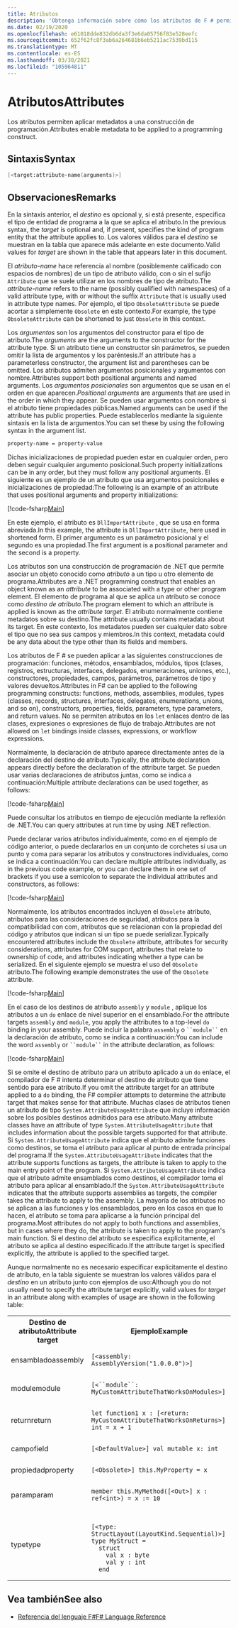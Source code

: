 ```yaml
---
title: Atributos
description: 'Obtenga información sobre cómo los atributos de F # permiten aplicar metadatos a una construcción de programación.'
ms.date: 02/19/2020
ms.openlocfilehash: e61018dde832db6da3f3e6da05756f83e528eefc
ms.sourcegitcommit: 652f62fc8f3ab6a264681b6eb5211ac7539bd115
ms.translationtype: MT
ms.contentlocale: es-ES
ms.lasthandoff: 03/30/2021
ms.locfileid: "105964811"
---
```

# <a name="attributes"></a><span data-ttu-id="3e65d-103">Atributos</span><span class="sxs-lookup"><span data-stu-id="3e65d-103">Attributes</span></span>

<span data-ttu-id="3e65d-104">Los atributos permiten aplicar metadatos a una construcción de programación.</span><span class="sxs-lookup"><span data-stu-id="3e65d-104">Attributes enable metadata to be applied to a programming construct.</span></span>

## <a name="syntax"></a><span data-ttu-id="3e65d-105">Sintaxis</span><span class="sxs-lookup"><span data-stu-id="3e65d-105">Syntax</span></span>

```fsharp
[<target:attribute-name(arguments)>]
```

## <a name="remarks"></a><span data-ttu-id="3e65d-106">Observaciones</span><span class="sxs-lookup"><span data-stu-id="3e65d-106">Remarks</span></span>

<span data-ttu-id="3e65d-107">En la sintaxis anterior, el *destino* es opcional y, si está presente, especifica el tipo de entidad de programa a la que se aplica el atributo.</span><span class="sxs-lookup"><span data-stu-id="3e65d-107">In the previous syntax, the *target* is optional and, if present, specifies the kind of program entity that the attribute applies to.</span></span> <span data-ttu-id="3e65d-108">Los valores válidos para el *destino* se muestran en la tabla que aparece más adelante en este documento.</span><span class="sxs-lookup"><span data-stu-id="3e65d-108">Valid values for *target* are shown in the table that appears later in this document.</span></span>

<span data-ttu-id="3e65d-109">El *atributo-name* hace referencia al nombre (posiblemente calificado con espacios de nombres) de un tipo de atributo válido, con o sin el sufijo `Attribute` que se suele utilizar en los nombres de tipo de atributo.</span><span class="sxs-lookup"><span data-stu-id="3e65d-109">The *attribute-name* refers to the name (possibly qualified with namespaces) of a valid attribute type, with or without the suffix `Attribute` that is usually used in attribute type names.</span></span> <span data-ttu-id="3e65d-110">Por ejemplo, el tipo `ObsoleteAttribute` se puede acortar a simplemente `Obsolete` en este contexto.</span><span class="sxs-lookup"><span data-stu-id="3e65d-110">For example, the type `ObsoleteAttribute` can be shortened to just `Obsolete` in this context.</span></span>

<span data-ttu-id="3e65d-111">Los *argumentos* son los argumentos del constructor para el tipo de atributo.</span><span class="sxs-lookup"><span data-stu-id="3e65d-111">The *arguments* are the arguments to the constructor for the attribute type.</span></span> <span data-ttu-id="3e65d-112">Si un atributo tiene un constructor sin parámetros, se pueden omitir la lista de argumentos y los paréntesis.</span><span class="sxs-lookup"><span data-stu-id="3e65d-112">If an attribute has a parameterless constructor, the argument list and parentheses can be omitted.</span></span> <span data-ttu-id="3e65d-113">Los atributos admiten argumentos posicionales y argumentos con nombre.</span><span class="sxs-lookup"><span data-stu-id="3e65d-113">Attributes support both positional arguments and named arguments.</span></span> <span data-ttu-id="3e65d-114">Los *argumentos posicionales* son argumentos que se usan en el orden en que aparecen.</span><span class="sxs-lookup"><span data-stu-id="3e65d-114">*Positional arguments* are arguments that are used in the order in which they appear.</span></span> <span data-ttu-id="3e65d-115">Se pueden usar argumentos con nombre si el atributo tiene propiedades públicas.</span><span class="sxs-lookup"><span data-stu-id="3e65d-115">Named arguments can be used if the attribute has public properties.</span></span> <span data-ttu-id="3e65d-116">Puede establecerlos mediante la siguiente sintaxis en la lista de argumentos.</span><span class="sxs-lookup"><span data-stu-id="3e65d-116">You can set these by using the following syntax in the argument list.</span></span>

```fsharp
property-name = property-value
```

<span data-ttu-id="3e65d-117">Dichas inicializaciones de propiedad pueden estar en cualquier orden, pero deben seguir cualquier argumento posicional.</span><span class="sxs-lookup"><span data-stu-id="3e65d-117">Such property initializations can be in any order, but they must follow any positional arguments.</span></span> <span data-ttu-id="3e65d-118">El siguiente es un ejemplo de un atributo que usa argumentos posicionales e inicializaciones de propiedad:</span><span class="sxs-lookup"><span data-stu-id="3e65d-118">The following is an example of an attribute that uses positional arguments and property initializations:</span></span>

[!code-fsharp[Main](~/samples/snippets/fsharp/lang-ref-2/snippet6202.fs)]

<span data-ttu-id="3e65d-119">En este ejemplo, el atributo es `DllImportAttribute` , que se usa en forma abreviada.</span><span class="sxs-lookup"><span data-stu-id="3e65d-119">In this example, the attribute is `DllImportAttribute`, here used in shortened form.</span></span> <span data-ttu-id="3e65d-120">El primer argumento es un parámetro posicional y el segundo es una propiedad.</span><span class="sxs-lookup"><span data-stu-id="3e65d-120">The first argument is a positional parameter and the second is a property.</span></span>

<span data-ttu-id="3e65d-121">Los atributos son una construcción de programación de .NET que permite asociar un objeto conocido como *atributo* a un tipo u otro elemento de programa.</span><span class="sxs-lookup"><span data-stu-id="3e65d-121">Attributes are a .NET programming construct that enables an object known as an *attribute* to be associated with a type or other program element.</span></span> <span data-ttu-id="3e65d-122">El elemento de programa al que se aplica un atributo se conoce como *destino de atributo*.</span><span class="sxs-lookup"><span data-stu-id="3e65d-122">The program element to which an attribute is applied is known as the *attribute target*.</span></span> <span data-ttu-id="3e65d-123">El atributo normalmente contiene metadatos sobre su destino.</span><span class="sxs-lookup"><span data-stu-id="3e65d-123">The attribute usually contains metadata about its target.</span></span> <span data-ttu-id="3e65d-124">En este contexto, los metadatos pueden ser cualquier dato sobre el tipo que no sea sus campos y miembros.</span><span class="sxs-lookup"><span data-stu-id="3e65d-124">In this context, metadata could be any data about the type other than its fields and members.</span></span>

<span data-ttu-id="3e65d-125">Los atributos de F # se pueden aplicar a las siguientes construcciones de programación: funciones, métodos, ensamblados, módulos, tipos (clases, registros, estructuras, interfaces, delegados, enumeraciones, uniones, etc.), constructores, propiedades, campos, parámetros, parámetros de tipo y valores devueltos.</span><span class="sxs-lookup"><span data-stu-id="3e65d-125">Attributes in F# can be applied to the following programming constructs: functions, methods, assemblies, modules, types (classes, records, structures, interfaces, delegates, enumerations, unions, and so on), constructors, properties, fields, parameters, type parameters, and return values.</span></span> <span data-ttu-id="3e65d-126">No se permiten atributos en los `let` enlaces dentro de las clases, expresiones o expresiones de flujo de trabajo.</span><span class="sxs-lookup"><span data-stu-id="3e65d-126">Attributes are not allowed on `let` bindings inside classes, expressions, or workflow expressions.</span></span>

<span data-ttu-id="3e65d-127">Normalmente, la declaración de atributo aparece directamente antes de la declaración del destino de atributo.</span><span class="sxs-lookup"><span data-stu-id="3e65d-127">Typically, the attribute declaration appears directly before the declaration of the attribute target.</span></span> <span data-ttu-id="3e65d-128">Se pueden usar varias declaraciones de atributos juntas, como se indica a continuación:</span><span class="sxs-lookup"><span data-stu-id="3e65d-128">Multiple attribute declarations can be used together, as follows:</span></span>

[!code-fsharp[Main](~/samples/snippets/fsharp/lang-ref-2/snippet6603.fs)]

<span data-ttu-id="3e65d-129">Puede consultar los atributos en tiempo de ejecución mediante la reflexión de .NET.</span><span class="sxs-lookup"><span data-stu-id="3e65d-129">You can query attributes at run time by using .NET reflection.</span></span>

<span data-ttu-id="3e65d-130">Puede declarar varios atributos individualmente, como en el ejemplo de código anterior, o puede declararlos en un conjunto de corchetes si usa un punto y coma para separar los atributos y constructores individuales, como se indica a continuación:</span><span class="sxs-lookup"><span data-stu-id="3e65d-130">You can declare multiple attributes individually, as in the previous code example, or you can declare them in one set of brackets if you use a semicolon to separate the individual attributes and constructors, as follows:</span></span>

[!code-fsharp[Main](~/samples/snippets/fsharp/lang-ref-2/snippet6604.fs)]

<span data-ttu-id="3e65d-131">Normalmente, los atributos encontrados incluyen el `Obsolete` atributo, atributos para las consideraciones de seguridad, atributos para la compatibilidad con com, atributos que se relacionan con la propiedad del código y atributos que indican si un tipo se puede serializar.</span><span class="sxs-lookup"><span data-stu-id="3e65d-131">Typically encountered attributes include the `Obsolete` attribute, attributes for security considerations, attributes for COM support, attributes that relate to ownership of code, and attributes indicating whether a type can be serialized.</span></span> <span data-ttu-id="3e65d-132">En el siguiente ejemplo se muestra el uso del `Obsolete` atributo.</span><span class="sxs-lookup"><span data-stu-id="3e65d-132">The following example demonstrates the use of the `Obsolete` attribute.</span></span>

[!code-fsharp[Main](~/samples/snippets/fsharp/lang-ref-2/snippet6605.fs)]

<span data-ttu-id="3e65d-133">En el caso de los destinos de atributo `assembly` y `module` , aplique los atributos a un `do` enlace de nivel superior en el ensamblado.</span><span class="sxs-lookup"><span data-stu-id="3e65d-133">For the attribute targets `assembly` and `module`, you apply the attributes to a top-level `do` binding in your assembly.</span></span> <span data-ttu-id="3e65d-134">Puede incluir la palabra `assembly` o ``` ``module`` ``` en la declaración de atributo, como se indica a continuación:</span><span class="sxs-lookup"><span data-stu-id="3e65d-134">You can include the word `assembly` or ``` ``module`` ``` in the attribute declaration, as follows:</span></span>

[!code-fsharp[Main](~/samples/snippets/fsharp/lang-ref-2/snippet6606.fs)]

<span data-ttu-id="3e65d-135">Si se omite el destino de atributo para un atributo aplicado a un `do` enlace, el compilador de F # intenta determinar el destino de atributo que tiene sentido para ese atributo.</span><span class="sxs-lookup"><span data-stu-id="3e65d-135">If you omit the attribute target for an attribute applied to a `do` binding, the F# compiler attempts to determine the attribute target that makes sense for that attribute.</span></span> <span data-ttu-id="3e65d-136">Muchas clases de atributos tienen un atributo de tipo `System.AttributeUsageAttribute` que incluye información sobre los posibles destinos admitidos para ese atributo.</span><span class="sxs-lookup"><span data-stu-id="3e65d-136">Many attribute classes have an attribute of type `System.AttributeUsageAttribute` that includes information about the possible targets supported for that attribute.</span></span> <span data-ttu-id="3e65d-137">Si `System.AttributeUsageAttribute` indica que el atributo admite funciones como destinos, se toma el atributo para aplicar al punto de entrada principal del programa.</span><span class="sxs-lookup"><span data-stu-id="3e65d-137">If the `System.AttributeUsageAttribute` indicates that the attribute supports functions as targets, the attribute is taken to apply to the main entry point of the program.</span></span> <span data-ttu-id="3e65d-138">Si `System.AttributeUsageAttribute` indica que el atributo admite ensamblados como destinos, el compilador toma el atributo para aplicar al ensamblado.</span><span class="sxs-lookup"><span data-stu-id="3e65d-138">If the `System.AttributeUsageAttribute` indicates that the attribute supports assemblies as targets, the compiler takes the attribute to apply to the assembly.</span></span> <span data-ttu-id="3e65d-139">La mayoría de los atributos no se aplican a las funciones y los ensamblados, pero en los casos en que lo hacen, el atributo se toma para aplicarse a la función principal del programa.</span><span class="sxs-lookup"><span data-stu-id="3e65d-139">Most attributes do not apply to both functions and assemblies, but in cases where they do, the attribute is taken to apply to the program's main function.</span></span> <span data-ttu-id="3e65d-140">Si el destino del atributo se especifica explícitamente, el atributo se aplica al destino especificado.</span><span class="sxs-lookup"><span data-stu-id="3e65d-140">If the attribute target is specified explicitly, the attribute is applied to the specified target.</span></span>

<span data-ttu-id="3e65d-141">Aunque normalmente no es necesario especificar explícitamente el destino de atributo, en la tabla siguiente se muestran los valores válidos para el *destino* en un atributo junto con ejemplos de uso:</span><span class="sxs-lookup"><span data-stu-id="3e65d-141">Although you do not usually need to specify the attribute target explicitly, valid values for *target* in an attribute along with examples of usage are shown in the following table:</span></span>

<table>
  <tr>
    <th><span data-ttu-id="3e65d-142">Destino de atributo</span><span class="sxs-lookup"><span data-stu-id="3e65d-142">Attribute target</span></span></td>
    <th><span data-ttu-id="3e65d-143">Ejemplo</span><span class="sxs-lookup"><span data-stu-id="3e65d-143">Example</span></span></td>
  </tr>
  <tr>
    <td><span data-ttu-id="3e65d-144">ensamblado</span><span class="sxs-lookup"><span data-stu-id="3e65d-144">assembly</span></span></td>
    <td><pre><code class="lang-fsharp">[&lt;assembly: AssemblyVersion("1.0.0.0")&gt;]</code></pre></td>
  </tr>
  <tr>
    <td><span data-ttu-id="3e65d-145">module</span><span class="sxs-lookup"><span data-stu-id="3e65d-145">module</span></span></td>
    <td><pre><code class="lang-fsharp">[&lt;``module``: MyCustomAttributeThatWorksOnModules&gt;]</code></pre></td>
  </tr>
  <tr>
    <td><span data-ttu-id="3e65d-146">return</span><span class="sxs-lookup"><span data-stu-id="3e65d-146">return</span></span></td>
    <td><pre><code class="lang-fsharp">let function1 x : [&lt;return: MyCustomAttributeThatWorksOnReturns&gt;] int = x + 1</code></pre></td>
  </tr>
  <tr>
    <td><span data-ttu-id="3e65d-147">campo</span><span class="sxs-lookup"><span data-stu-id="3e65d-147">field</span></span></td>
    <td><pre><code class="lang-fsharp">[&lt;DefaultValue&gt;] val mutable x: int</code></pre></td>
  </tr>
  <tr>
    <td><span data-ttu-id="3e65d-148">propiedad</span><span class="sxs-lookup"><span data-stu-id="3e65d-148">property</span></span></td>
    <td><pre><code class="lang-fsharp">[&lt;Obsolete&gt;] this.MyProperty = x</code></pre></td>
  </tr>
  <tr>
    <td><span data-ttu-id="3e65d-149">param</span><span class="sxs-lookup"><span data-stu-id="3e65d-149">param</span></span></td>
    <td><pre><code class="lang-fsharp">member this.MyMethod([&lt;Out&gt;] x : ref&lt;int&gt;) = x := 10</code></pre></td>
  </tr>
  <tr>
    <td><span data-ttu-id="3e65d-150">type</span><span class="sxs-lookup"><span data-stu-id="3e65d-150">type</span></span></td>
    <td>
        <pre><code class="lang-fsharp">
[&lt;type: StructLayout(LayoutKind.Sequential)&gt;]
type MyStruct =
  struct
    val x : byte
    val y : int
  end</code></pre>
    </td>
  </tr>
</table>

## <a name="see-also"></a><span data-ttu-id="3e65d-151">Vea también</span><span class="sxs-lookup"><span data-stu-id="3e65d-151">See also</span></span>

- [<span data-ttu-id="3e65d-152">Referencia del lenguaje F#</span><span class="sxs-lookup"><span data-stu-id="3e65d-152">F# Language Reference</span></span>](index.md)
